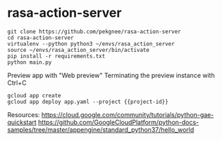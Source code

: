 # rasa-action-server

```
git clone https://github.com/pekgnee/rasa-action-server
cd rasa-action-server
virtualenv --python python3 ~/envs/rasa_action_server
source ~/envs/rasa_action_server/bin/activate
pip install -r requirements.txt
python main.py
```

Preview app with "Web preview"
Terminating the preview instance with Ctrl+C

```
gcloud app create
gcloud app deploy app.yaml --project {{project-id}}
```

Resources:
https://cloud.google.com/community/tutorials/python-gae-quickstart
https://github.com/GoogleCloudPlatform/python-docs-samples/tree/master/appengine/standard_python37/hello_world

